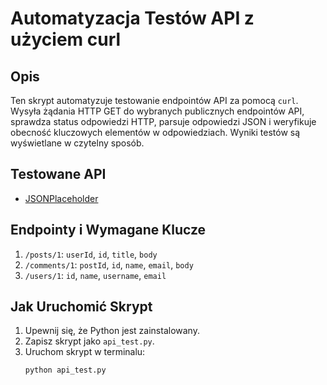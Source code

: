 # Automatyzacja Testów API z użyciem curl

## Opis

Ten skrypt automatyzuje testowanie endpointów API za pomocą `curl`. Wysyła żądania HTTP GET do wybranych publicznych endpointów API, sprawdza status odpowiedzi HTTP, parsuje odpowiedzi JSON i weryfikuje obecność kluczowych elementów w odpowiedziach. Wyniki testów są wyświetlane w czytelny sposób.

## Testowane API

- [JSONPlaceholder](https://jsonplaceholder.typicode.com/)

## Endpointy i Wymagane Klucze

1. `/posts/1`: `userId`, `id`, `title`, `body`
2. `/comments/1`: `postId`, `id`, `name`, `email`, `body`
3. `/users/1`: `id`, `name`, `username`, `email`

## Jak Uruchomić Skrypt

1. Upewnij się, że Python jest zainstalowany.
2. Zapisz skrypt jako `api_test.py`.
3. Uruchom skrypt w terminalu:
   ```bash
   python api_test.py

